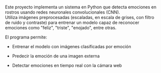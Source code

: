Este proyecto implementa un sistema en Python que detecta emociones en rostros usando redes neuronales convolucionales (CNN).  
Utiliza imágenes preprocesadas (escaladas, en escala de grises, con filtro de ruido y contraste) para entrenar un modelo capaz de reconocer emociones como "feliz", "triste", "enojado", entre otras.  

El programa permite:  

- Entrenar el modelo con imágenes clasificadas por emoción  

- Predecir la emoción de una imagen externa  

- Detectar emociones en tiempo real con la cámara web  
